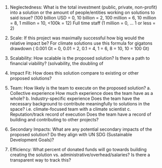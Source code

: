 1. Neglectedness:
What is the total investment (public, private, non-profit) into a solution or the amount of people/entities working on solutions to said issue?
(100 billion USD = 0, 10 billion = 2, 100 million = 6, 10 million = 8, 1 million = 10, <100k = 12)
Full time staff (1 million = 0, ... 1 or less = 2)

2. Scale: 
If this project was maximally successful how big would the relative impact be? For climate solutions use this formula for gigatons drawdown
( 0.001 Gt = 0, 0.01 = 2, 0.1 = 4, 1 = 6, 8 = 10,  10 = 100 Gt)

3. Scalability:
How scalable is the proposed solution? Is there a path to financial viability?
(solvability, the doubling of 

4. Impact Fit:
How does this solution compare to existing or other proposed solutions?

5. Team:
How likely is the team to execute on the proposed solution?
a. Collective experience
How much experience does the team have as a whole?
b. Industry-specific experience
Does the team have the necessary background to contribute meaningfully to solutions in the space? i.e. climate-focused team with a climate scientist
c. Reputation/track record of execution
Does the team have a record of building and contributing to other projects?

6. Secondary Impacts:
What are any potential secondary impacts of the proposed solution? 
Do they align with UN SDG (Sustainable Development Goals)?

7. Efficiency:
What percent of donated funds will go towards building creating the solution vs. administrative/overhead/salaries? Is there a transparent way to track this?
